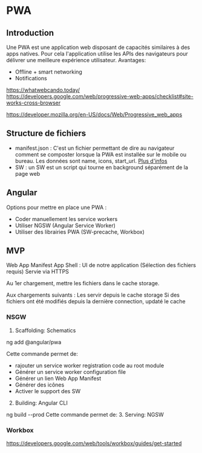 # PWA
## Introduction
Une PWA est une application web disposant de capacités similaires à des apps natives.
Pour cela l'application utilise les APIs des navigateurs pour délivrer une meilleure expérience utilisateur.
Avantages:
- Offline + smart networking
- Notifications

https://whatwebcando.today/
https://developers.google.com/web/progressive-web-apps/checklist#site-works-cross-browser

https://developer.mozilla.org/en-US/docs/Web/Progressive_web_apps

## Structure de fichiers
- manifest.json : C'est un fichier permettant de dire au navigateur comment se composter lorsque la PWA est installée sur le mobile ou bureau. Les données sont name, icons, start_url. 
[Plus d'infos](https://developers.google.com/web/fundamentals/web-app-manifest/)
- SW : un SW est un script qui tourne en background séparément de la page web
## Angular
Options pour mettre en place une PWA :
- Coder manuellement les service workers
- Utiliser NGSW (Angular Service Worker)
- Utiliser des librairies PWA (SW-precache, Workbox)

## MVP
Web App Manifest
App Shell : UI de notre application (Sélection des fichiers requis)
Servie via HTTPS

Au 1er chargement, mettre les fichiers dans le cache storage.

Aux chargements suivants : Les servir depuis le cache storage
Si des fichiers ont été modifiés depuis la dernière connection, updaté le cache

### NSGW
1. Scaffolding: Schematics

ng add @angular/pwa

Cette commande permet de:
- rajouter un service worker registration code au root module
- Générer un service worker configuration file
- Générer un lien Web App Manifest
- Générer des icônes
- Activer le support des SW

2. Building: Angular CLI

ng build --prod
Cette commande permet de:
3. Serving: NGSW
### Workbox
https://developers.google.com/web/tools/workbox/guides/get-started